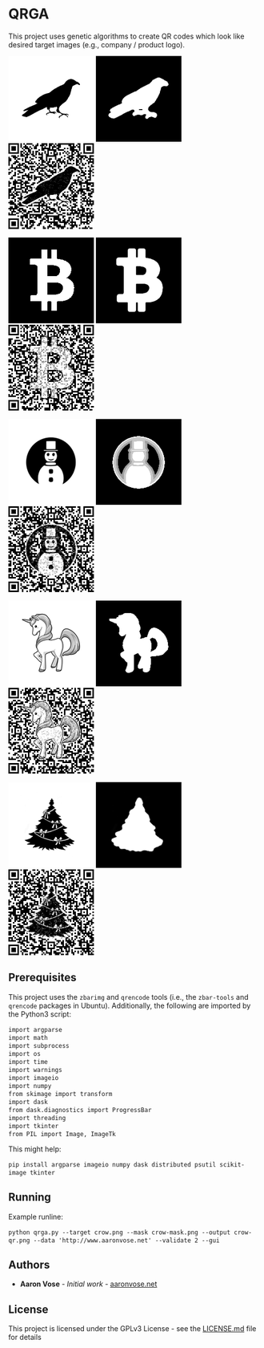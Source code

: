 # QRGA

This project uses genetic algorithms to create QR codes which look like desired target images (e.g., company / product logo).

![Target](examples/crow.png?raw=true "Target Image")
![Mask](examples/crow-mask.png?raw=true "Target Mask")
![Output](examples/crow-qr.png?raw=true "Output Image")

![Target](examples/btc.png?raw=true "Target Image")
![Mask](examples/btc-mask.png?raw=true "Target Mask")
![Output](examples/btc-qr.png?raw=true "Output Image")

![Target](examples/ornament.png?raw=true "Target Image")
![Mask](examples/ornament-mask.png?raw=true "Target Mask")
![Output](examples/ornament-qr.png?raw=true "Output Image")

![Target](examples/unicorn.png?raw=true "Target Image")
![Mask](examples/unicorn-mask.png?raw=true "Target Mask")
![Output](examples/unicorn-qr.png?raw=true "Output Image")

![Target](examples/ctree.png?raw=true "Target Image")
![Mask](examples/ctree-mask.png?raw=true "Target Mask")
![Output](examples/ctree-qr.png?raw=true "Output Image")

## Prerequisites

This project uses the `zbarimg` and `qrencode` tools (i.e., the `zbar-tools` and `qrencode` packages in Ubuntu).  Additionally, the following are imported by the Python3 script:
```
import argparse
import math
import subprocess
import os
import time
import warnings
import imageio
import numpy
from skimage import transform
import dask
from dask.diagnostics import ProgressBar
import threading
import tkinter
from PIL import Image, ImageTk
```

This might help:
```
pip install argparse imageio numpy dask distributed psutil scikit-image tkinter
```

## Running

Example runline:

```
python qrga.py --target crow.png --mask crow-mask.png --output crow-qr.png --data 'http://www.aaronvose.net' --validate 2 --gui
```

## Authors

* **Aaron Vose** - *Initial work* - [aaronvose.net](http://www.aaronvose.net)

## License

This project is licensed under the GPLv3 License - see the [LICENSE.md](LICENSE.md) file for details
